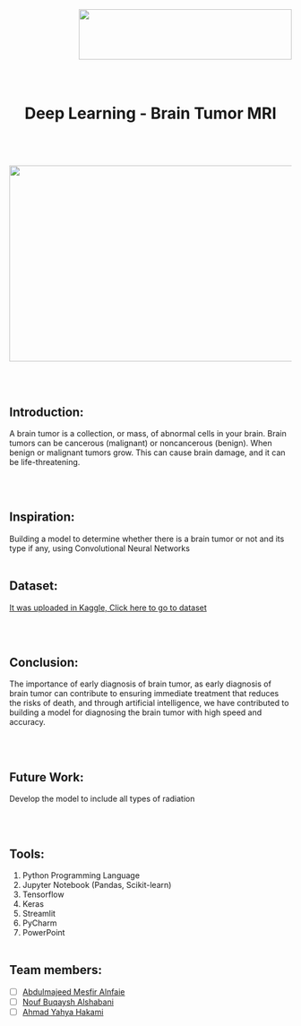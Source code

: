 <img align="right" width="380" height="90" src="https://upload.wikimedia.org/wikipedia/ar/2/21/%D8%A3%D9%83%D8%A7%D8%AF%D9%8A%D9%85%D9%8A%D8%A9_%D8%B3%D8%AF%D8%A7%D9%8A%D8%A7.png">


\
&nbsp;
\
&nbsp;

\
&nbsp;
\
&nbsp;
 # <p  align="center">  **Deep Learning - Brain Tumor MRI** </p>
 
 \
&nbsp;


<p align="center" width="100%">
    <img  width="600" height="350" src="https://www.healtheuropa.eu/wp-content/uploads/2020/11/iStock-1231385534.jpg">
</p>

\
&nbsp;


## Introduction:
A brain tumor is a collection, or mass, of abnormal cells in your brain. Brain tumors can be cancerous (malignant) or noncancerous (benign). When benign or malignant tumors grow. This can cause brain damage, and it can be life-threatening.

\
&nbsp;

## Inspiration:

Building a model to determine whether there is a brain tumor or not and its type if any, using Convolutional Neural Networks
\
&nbsp;

## Dataset:
[It was uploaded in Kaggle, Click here to go to dataset](https://www.kaggle.com/masoudnickparvar/brain-tumor-mri-dataset)


\
&nbsp;

## Conclusion:

The importance of early diagnosis of brain tumor, as early diagnosis of brain tumor can contribute to ensuring immediate treatment that reduces the risks of death, and through artificial intelligence, we have contributed to building a model for diagnosing the brain tumor with high speed and accuracy.

\
&nbsp;

## Future Work:
Develop the model to include all types of radiation

\
&nbsp;


## Tools:
1. Python Programming Language
2. Jupyter Notebook (Pandas, Scikit-learn)
3. Tensorflow
4. Keras
5. Streamlit
6. PyCharm
7. PowerPoint 
\
&nbsp;


## Team members:
- [ ]  [Abdulmajeed Mesfir Alnfaie](https://github.com/AbdulamjeedAlnefaie)
- [ ]  [Nouf Buqaysh Alshabani](https://github.com/Noufalshabani)
- [ ]  [Ahmad Yahya Hakami](https://github.com/AhmadHakami)
